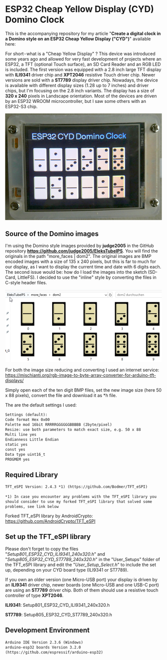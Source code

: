 # ESP32 Cheap Yellow Display (CYD) Domino Clock

This is the accompanying repository for my article "**Create a digital clock in a Domino style on an ESP32 Cheap Yellow Display ("CYD")**" available here: 

For short - what is a "Cheap Yellow Display" ? This device was introduced some years ago and allowed for very fast development of projects where an ESP32, a TFT (optional Touch surface), an SD Card Reader and an RGB LED is included. The first version was equipped with a 2.8 inch large TFT display with **ILI9341** driver chip and **XPT2046** resistive Touch driver chip. Newer versions are sold with a **ST7789** display driver chip. Nowadays, the device is available with different display sizes (1.28 up to 7 inches) and driver chips, but I'm focusing on the 2.8 inch variants. The display has a size of **320 x 240** pixels in Landscape orientation. Most of the devices are driven by an ESP32 WROOM microcontroller, but I saw some others with an ESP32-S3 chip.

![Image 1](./images/esp32_cyd_domino_clock_01_600w.png)

## Source of the Domino images

I'm using the Domino style images provided by **judge2005** in the GitHub repository **https://github.com/judge2005/EleksTubeIPS**. You will find the originals in the path "more_faces | dom2". The original images are BMP encoded images with a size of 135 x 240 pixels, but this is far to much for our display, as I want to display the current time and date with 6 digits each. The second issue would be: how do I load the images into the sketch (SD-Card, LittleFS). I decided to use the "inline" style by converting the files in C-style header files.

![Image 2](./images/esp32_clock_face_domino.png)

For both the image size reducing and converting I used an internet service: https://mischianti.org/rgb-image-to-byte-array-converter-for-arduino-tft-displays/

Simply open each of the ten digit BMP files, set the new image size (here 50 x 88 pixels), convert the file and download it as *h file.

The are the default settings I used:

````plaintext
Settings (default):
Code format Hex 0x00
Palette mod 16bit RRRRRGGGGGGBBBBB (2byte/pixel)
Resize: use both parameters to match exact size, e.g. 50 x 88
Multi line yes
Endianness Little Endian
static yes
const yes
Data type uint16_t
PROGMEM yes
````

## Required Library
````plaintext
TFT_eSPI Version: 2.4.3 *1) (https://github.com/Bodmer/TFT_eSPI)

*1) In case you encounter any problems with the TFT_eSPI library you should consider to use my forked TFT_eSPI library that solved some problems, see link below
````
Forked TFT_eSPI library by AndroidCrypto: https://github.com/AndroidCrypto/TFT_eSPI

## Set up the TFT_eSPI library

Please don't forget to copy the files "*Setup801_ESP32_CYD_ILI9341_240x320.h*" and "*Setup805_ESP32_CYD_ST7789_240x320.h*" in the "User_Setups" folder of the TFT_eSPI library and edit the "*User_Setup_Select.h*" to include the set up, depending on your CYD board type (ILI9341 or ST7789).

If you own an older version (one Micro-USB port) your display is driven by an **ILI9341** driver chip, newer boards (one Micro-USB and one USB-C port) are using an **ST7789** driver chip. Both of them should use a resistive touch controller of type **XPT2046**.

**ILI9341**: Setup801_ESP32_CYD_ILI9341_240x320.h

**ST7789**: Setup805_ESP32_CYD_ST7789_240x320.h

## Development Environment
````plaintext
Arduino IDE Version 2.3.6 (Windows)
arduino-esp32 boards Version 3.2.0 (https://github.com/espressif/arduino-esp32)
````
